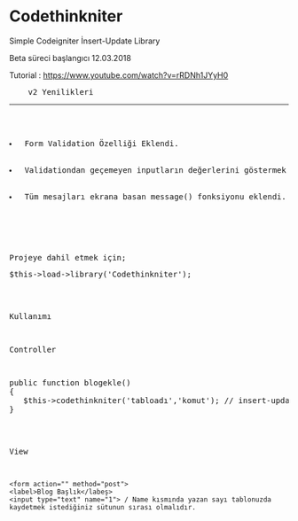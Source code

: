 # Codethinkniter
Simple Codeigniter İnsert-Update Library

Beta süreci başlangıcı 12.03.2018

Tutorial : https://www.youtube.com/watch?v=rRDNh1JYyH0



<pre>
	v2 Yenilikleri<hr>

	<li> Form Validation Özelliği Eklendi.</li>
	<li> Validationdan geçemeyen inputların değerlerini göstermek için validatemssage() fonksiyonu eklendi.</li>
	<li> Tüm mesajları ekrana basan message() fonksiyonu eklendi. </li>

<pre>



Projeye dahil etmek için;
<pre>$this->load->library('Codethinkniter'); </pre>


Kullanımı

Controller
<pre>
public function blogekle()
{
   $this->codethinkniter('tabloadı','komut'); // insert-update
}
</pre>


View
```
<form action="" method="post">
<label>Blog Başlık</labeş>
<input type="text" name="1"> / Name kısmında yazan sayı tablonuzda kaydetmek istediğiniz sütunun sırası olmalıdır.
```
 
